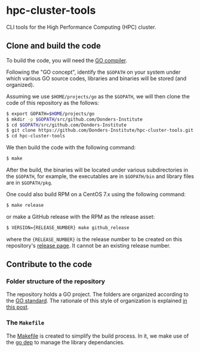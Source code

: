 # hpc-cluster-tools

CLI tools for the High Performance Computing (HPC) cluster.

## Clone and build the code

To build the code, you will need the [GO compiler](https://golang.org).

Following the "GO concept", identify the `$GOPATH` on your system under which various GO source codes, libraries and binaries will be stored (and organized).

Assuming we use `$HOME/projects/go` as the `$GOPATH`, we will then clone the code of this repository as the follows:

```bash
$ export GOPATH=$HOME/projects/go
$ mkdir -p $GOPATH/src/github.com/Donders-Institute
$ cd $GOPATH/src/github.com/Donders-Institute
$ git clone https://github.com/Donders-Institute/hpc-cluster-tools.git
$ cd hpc-cluster-tools
```

We then build the code with the following command:

```bash
$ make
```

After the build, the binaries will be located under various subdirectories in the `$GOPATH`, for example, the executables are in `$GOPATH/bin` and library files are in `$GOPATH/pkg`.

One could also build RPM on a CentOS 7.x using the following command:

```bash
$ make release
```

or make a GitHub release with the RPM as the release asset:

```bash
$ VERSION={RELEASE_NUMBER} make github_release
```

where the `{RELEASE_NUMBER}` is the release number to be created on this repository's [release page](https://github.com/Donders-Institute/hpc-cluster-tools/releases). It cannot be an existing release number.

## Contribute to the code

### Folder structure of the repository

The repository holds a GO project.  The folders are organized according to the [GO standard](https://github.com/golang-standards/project-layout). The rationale of this style of organization is explained [in this post](https://medium.com/golang-learn/go-project-layout-e5213cdcfaa2).

### The `Makefile`

The [Makefile](Makefile) is created to simplify the build process.  In it, we make use of the [go dep](https://golang.github.io/dep/) to manage the library dependancies.


